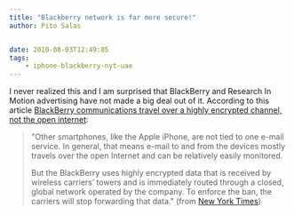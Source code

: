 ```yaml
---
title: "Blackberry network is far more secure!"
author: Pito Salas


date: 2010-08-03T12:49:05
tags:
    - iphone-blackberry-nyt-uae
---
```




I never realized this and I am surprised that BlackBerry and Research In
Motion advertising have not made a big deal out of it. According to this
article [BlackBerry communications travel over a highly encrypted channel, not
the open
internet](<http://www.nytimes.com/2010/08/02/business/global/02berry.html>):

> "Other smartphones, like the Apple iPhone, are not tied to one e-mail
> service. In general, that means e-mail to and from the devices mostly
> travels over the open Internet and can be relatively easily monitored.
>
> But the BlackBerry uses highly encrypted data that is received by wireless
> carriers’ towers and is immediately routed through a closed, global network
> operated by the company. To enforce the ban, the carriers will stop
> forwarding that data." (from [New York
> Times](<http://www.nytimes.com/2010/08/02/business/global/02berry.html?_r=1>))


